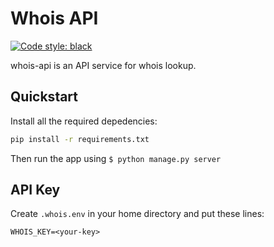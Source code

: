 # Whois API

[![Code style: black](https://img.shields.io/badge/code%20style-black-000000.svg)](https://github.com/python/black)

whois-api is an API service for whois lookup.

## Quickstart

Install all the required depedencies:

``` bash
pip install -r requirements.txt
```

Then run the app using `$ python manage.py server`

## API Key

Create `.whois.env` in your home directory and put these lines:

``` text
WHOIS_KEY=<your-key>
```



